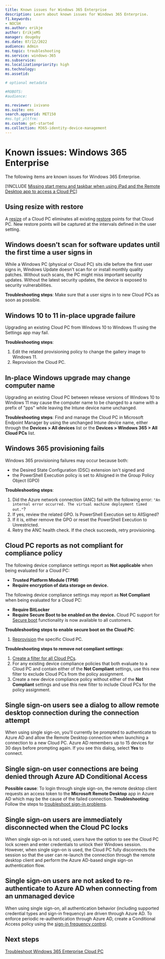 ```yaml
---
title: Known issues for Windows 365 Enterprise
description: Learn about known issues for Windows 365 Enterprise.
f1.keywords:
- NOCSH
ms.author: erikje
author: ErikjeMS
manager: dougeby
ms.date: 07/12/2022
audience: Admin
ms.topic: troubleshooting
ms.service: windows-365
ms.subservice:
ms.localizationpriority: high
ms.technology:
ms.assetid: 

# optional metadata

#ROBOTS:
#audience:

ms.reviewer: ivivano
ms.suite: ems
search.appverid: MET150
#ms.tgt_pltfrm:
ms.custom: get-started
ms.collection: M365-identity-device-management
---
```


# Known issues: Windows 365 Enterprise

The following items are known issues for Windows 365 Enterprise.

[!INCLUDE [Missing start menu and taskbar when using iPad and the Remote Desktop app to access a Cloud PC](../includes/known-issues.md)]

## Using resize with restore

A [resize](resize-cloud-pc.md) of a Cloud PC eliminates all existing [restore](restore-overview.md) points for that Cloud PC. New restore points will be captured at the intervals defined in the user setting.

## Windows doesn’t scan for software updates until the first time a user signs in<!--38212344-->

While a Windows PC (physical or Cloud PC) sits idle before the first user signs in, Windows Update doesn’t scan for or install monthly quality patches. Without such scans, the PC might miss important security updates. Without the latest security updates, the device is exposed to security vulnerabilities.

 **Troubleshooting steps**: Make sure that a user signs in to new Cloud PCs as soon as possible.

## Windows 10 to 11 in-place upgrade failure<!--40412134-->

Upgrading an existing Cloud PC from Windows 10 to Windows 11 using the Settings app may fail.

**Troubleshooting steps**:

1. Edit the related provisioning policy to change the gallery image to Windows 11.
2. Reprovision the Cloud PC.

## In-place Windows upgrade may change computer name

Upgrading an existing Cloud PC between release versions of Windows 10 to Windows 11 may cause the computer name to be changed to a name with a prefix of "pps" while leaving the Intune device name unchanged.

**Troubleshooting steps**: Find and manage the Cloud PC in Microsoft Endpoint Manager by using the unchanged Intune device name, either through the **Devices > All devices** list or the **Devices > Windows 365 > All Cloud PCs** list.


## Windows 365 provisioning fails<!--38483005-->

Windows 365 provisioning failures may occur because both:

- the Desired State Configuration (DSC) extension isn't signed and
- the PowerShell Execution policy is set to Allsigned in the Group Policy Object (GPO)

**Troubleshooting steps**:

1. Did the Azure network connection (ANC) fail with the following error: `"An internal error occurred. The virtual machine deployment timed out."`?
2. If yes, review the related GPO. Is PowerShell Execution set to AllSigned?
3. If it is, either remove the GPO or reset the PowerShell Execution to Unrestricted.
4. Retry the ANC health check. If the check succeeds, retry provisioning.

## Cloud PC reports as not compliant for compliance policy

The following device compliance settings report as **Not applicable** when being evaluated for a Cloud PC:

- **Trusted Platform Module (TPM)**
- **Require encryption of data storage on device.**

The following device compliance settings may report as **Not Compliant** when being evaluated for a Cloud PC:

- **Require BitLocker**
- **Require Secure Boot to be enabled on the device.** Cloud PC support for [Secure boot](/windows-hardware/design/device-experiences/oem-secure-boot) functionality is now available to all customers.

**Troubleshooting steps to enable secure boot on the Cloud PC**:

1. [Reprovision](reprovision-cloud-pc.md) the specific Cloud PC.

**Troubleshooting steps to remove not compliant settings**:

1. [Create a filter for all Cloud PCs](create-filter.md#create-a-filter-for-all-cloud-pcs).
2. For any existing device compliance policies that both evaluate to a Cloud PC and contain either of the **Not Compliant** settings, use this new filter to exclude Cloud PCs from the policy assignment.
3. Create a new device compliance policy without either of the **Not Compliant** settings and use this new filter to include Cloud PCs for the policy assignment.

## Single sign-on users see a dialog to allow remote desktop connection during the connection attempt <!--42499792-->
When using single sign-on, you'll currently be prompted to authenticate to Azure AD and allow the Remote Desktop connection when launching a connection to a new Cloud PC. Azure AD remembers up to 15 devices for 30 days before prompting again. If you see this dialog, select **Yes** to connect.

## Single sign-on user connections are being denied through Azure AD Conditional Access <!--42317382-->
**Possible cause**: To login through single sign-on, the remote desktop client requests an access token to the **Microsoft Remote Desktop** app in Azure AD which may be the cause of the failed connection.
**Troubleshooting**: Follow the steps to [troubleshoot sign-in problems](/azure/active-directory/conditional-access/troubleshoot-conditional-access).

## Single sign-on users are immediately disconnected when the Cloud PC locks
When single sign-on is not used, users have the option to see the Cloud PC lock screen and enter credentials to unlock their Windows session. However, when single sign-on is used, the Cloud PC fully disconnects the session so that the user can re-launch the connection through the remote desktop client and perform the Azure AD-based single sign-on authentication flow.

## Single sign-on users are not asked to re-authenticate to Azure AD when connecting from an unmanaged device <!--35593334-->
When using single sign-on, all authentication behavior (including supported credential types and sign-in frequency) are driven through Azure AD. To enforce periodic re-authentication through Azure AD, create a Conditional Access policy using the [sign-in frequency control](/azure/active-directory/conditional-access/howto-conditional-access-session-lifetime#policy-1-sign-in-frequency-control).

## Next steps

[Troubleshoot Windows 365 Enterprise Cloud PC](troubleshooting.md)
